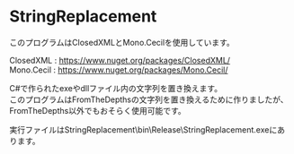 # StringReplacement

このプログラムはClosedXMLとMono.Cecilを使用しています。

ClosedXML : https://www.nuget.org/packages/ClosedXML/  
Mono.Cecil : https://www.nuget.org/packages/Mono.Cecil/  

C#で作られたexeやdllファイル内の文字列を置き換えます。  
このプログラムはFromTheDepthsの文字列を置き換えるために作りましたが、FromTheDepths以外でもおそらく使用可能です。

実行ファイルはStringReplacement\bin\Release\StringReplacement.exeにあります。
